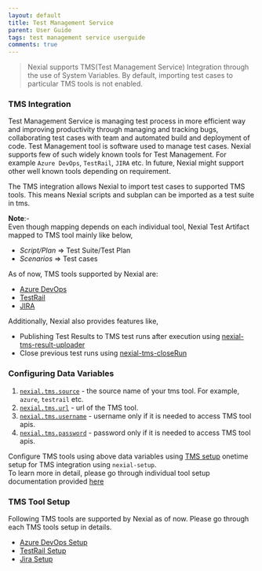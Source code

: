 ```yaml
---
layout: default
title: Test Management Service
parent: User Guide
tags: test management service userguide
comments: true
---
```



> Nexial supports TMS(Test Management Service) Integration through the use of System Variables. By default, importing
> test cases to particular TMS tools is not enabled.

### TMS Integration
Test Management Service is managing test process in more efficient way and improving productivity through
managing and tracking bugs, collaborating test cases with team and automated build and deployment of code. Test
Management tool is software used to manage test cases. Nexial supports few of such widely known tools for
Test Management. For example `Azure DevOps`, `TestRail`, `JIRA` etc. In future, Nexial might support other well
known tools depending on requirement.

The TMS integration allows Nexial to import test cases to supported TMS tools. This means Nexial scripts and subplan
can be imported as a test suite in tms.

**Note**:-<br/>
Even though mapping depends on each individual tool, Nexial Test Artifact mapped to TMS tool mainly like below,
- *Script/Plan* => Test Suite/Test Plan<br/>
- *Scenarios*   => Test cases<br/>

As of now, TMS tools supported by Nexial are:
- [Azure DevOps](https://azure.microsoft.com/en-in/services/devops/)
- [TestRail](https://www.gurock.com/testrail/)
- [JIRA](https://www.atlassian.com/software/jira)

Additionally, Nexial also provides features like,
- Publishing Test Results to TMS test runs after execution using [nexial-tms-result-uploader](BatchFiles#nexial-tms-result-uploader)
- Close previous test runs using [nexial-tms-closeRun](BatchFiles#nexial-tms-closeRun)

### Configuring Data Variables
1. [`nexial.tms.source`](../systemvars/index#nexial.tms.source) - the source name of your tms tool. For example, `azure`, `testrail` etc.
2. [`nexial.tms.url`](../systemvars/index#nexial.tms.url) - url of the TMS tool.
3. [`nexial.tms.username`](../systemvars/index#nexial.tms.username) - username only if it is needed to access TMS tool apis.
4. [`nexial.tms.password`](../systemvars/index#nexial.tms.password) - password only if it is needed to access TMS tool apis.

Configure TMS tools using above data variables using [TMS setup](../userguide/ServiceIntegration#tms-integration-setup)
onetime setup for TMS integration using `nexial-setup`.<br/>
To learn more in detail, please go through individual tool setup documentation provided [here](#supported-tms-tools)

### TMS Tool Setup
Following TMS tools are supported by Nexial as of now. Please go through each TMS tools setup in details.
- [Azure DevOps Setup](AzureDevOpsSetup)
- [TestRail Setup](TestRailSetup)
- [Jira Setup](JiraSetup)
